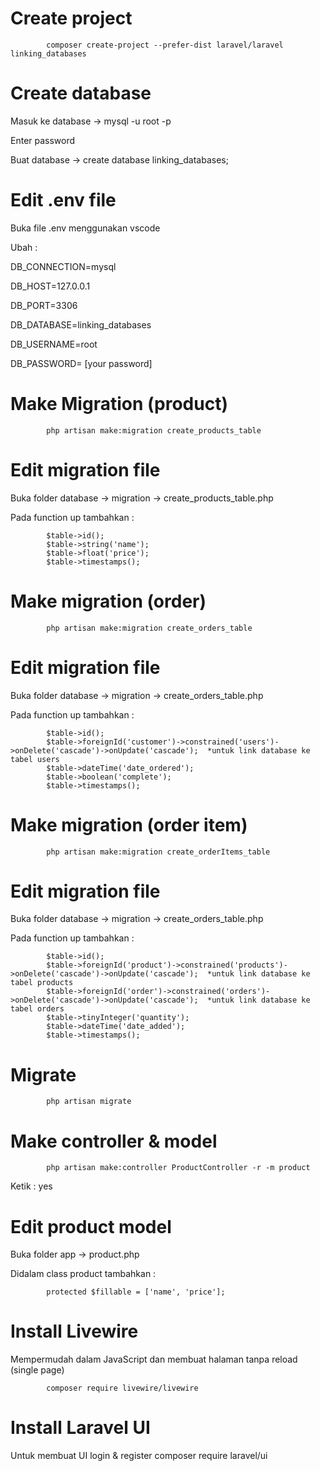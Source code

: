# Create project
            composer create-project --prefer-dist laravel/laravel linking_databases

# Create database
Masuk ke database -> mysql -u root -p

Enter password

Buat database -> create database linking_databases;

# Edit .env file
Buka file .env menggunakan vscode 

Ubah :

DB_CONNECTION=mysql

DB_HOST=127.0.0.1

DB_PORT=3306

DB_DATABASE=linking_databases

DB_USERNAME=root

DB_PASSWORD= [your password]

# Make Migration (product)
            php artisan make:migration create_products_table

# Edit migration file
Buka folder database -> migration -> create_products_table.php

Pada function up tambahkan :

            $table->id();
            $table->string('name');
            $table->float('price');
            $table->timestamps();
            

# Make migration (order)
            php artisan make:migration create_orders_table

# Edit migration file
Buka folder database -> migration -> create_orders_table.php

Pada function up tambahkan :

            $table->id();
            $table->foreignId('customer')->constrained('users')->onDelete('cascade')->onUpdate('cascade');  *untuk link database ke tabel users
            $table->dateTime('date_ordered');
            $table->boolean('complete');
            $table->timestamps();
            
# Make migration (order item)
            php artisan make:migration create_orderItems_table

# Edit migration file
Buka folder database -> migration -> create_orders_table.php

Pada function up tambahkan :

            $table->id();
            $table->foreignId('product')->constrained('products')->onDelete('cascade')->onUpdate('cascade');  *untuk link database ke tabel products
            $table->foreignId('order')->constrained('orders')->onDelete('cascade')->onUpdate('cascade');  *untuk link database ke tabel orders
            $table->tinyInteger('quantity');
            $table->dateTime('date_added');
            $table->timestamps();
            
# Migrate
            php artisan migrate

# Make controller & model
            php artisan make:controller ProductController -r -m product

Ketik : yes

# Edit product model
Buka folder app -> product.php

Didalam class product tambahkan :

            protected $fillable = ['name', 'price'];
            
# Install Livewire
Mempermudah dalam JavaScript dan membuat halaman tanpa reload (single page)

            composer require livewire/livewire

# Install Laravel UI
Untuk membuat UI login & register
            composer require laravel/ui
            
# 
